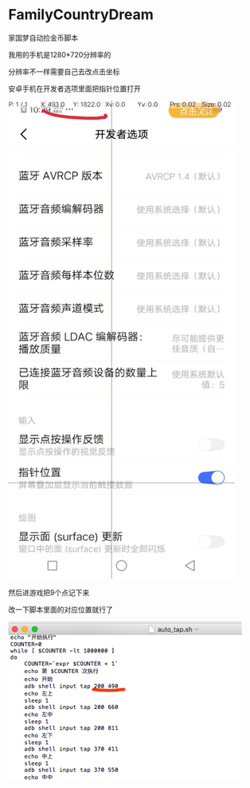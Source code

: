 # FamilyCountryDream
家国梦自动捡金币脚本
  
我用的手机是1280*720分辨率的

分辨率不一样需要自己去改点击坐标

安卓手机在开发者选项里面把指针位置打开

![image](https://github.com/tracyis/FamilyCountryDream/blob/master/%E6%89%93%E5%BC%80%E8%A7%A6%E6%91%B8%E5%9D%90%E6%A0%87.jpg)

然后进游戏把9个点记下来

改一下脚本里面的对应位置就行了

![image](https://github.com/tracyis/FamilyCountryDream/blob/master/%E8%AE%BE%E7%BD%AE%E5%9D%90%E6%A0%87.jpg)
